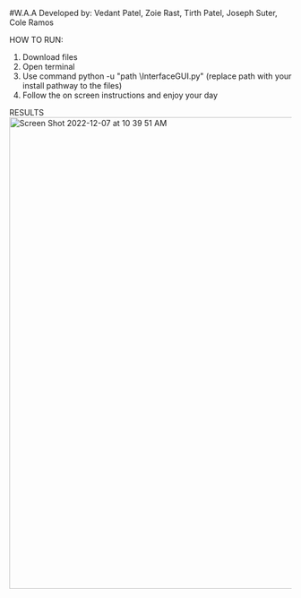 #W.A.A
Developed by: 
Vedant Patel, Zoie Rast, Tirth Patel, Joseph Suter, Cole Ramos

HOW TO RUN:
1. Download files
2. Open terminal
3. Use command python -u "path \InterfaceGUI.py" (replace path with your install pathway to the files)
4. Follow the on screen instructions and enjoy your day
  
RESULTS 
<img width="843" alt="Screen Shot 2022-12-07 at 10 39 51 AM" src="https://user-images.githubusercontent.com/112408320/206223417-d3abba70-8293-4519-83bf-620253e55d55.png">
